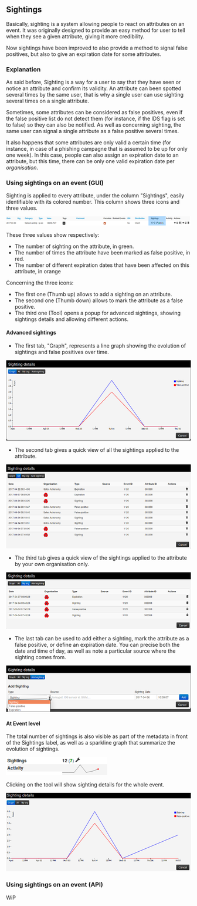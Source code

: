 <!-- toc -->

## Sightings

Basically, sighting is a system allowing people to react on attributes on an event. It was originally designed to provide an easy method for user to tell when they see a given attribute, giving it more credibility.

Now sightings have been improved to also provide a method to signal false positives, but also to give an expiration date for some attributes.

### Explanation

As said before, Sighting is a way for a user to say that they have seen or notice an attribute and confirm its validity. An attribute can been spotted several times by the same user, that is why a single user can use sighting several times on a single attribute.

Sometimes, some attributes can be considered as false positives, even if the false positive list do not detect them (for instance, if the IDS flag is set to false) so they can also be notified. As well as concerning sighting, the same user can signal a single attribute as a false positive several times.

It also happens that some attributes are only valid a certain time (for instance, in case of a phishing campagne that is assumed to be up for only one week). In this case, people can also assign an expiration date to an attribute, but this time, there can be only one valid expiration date per *organisation*.

### Using sightings on an event (GUI)

Sighting is applied to every attribute, under the column "Sightings", easily identifiable with its colored number. This column shows three icons and three values.

![attribute](./figures/attributesighting.png)

These three values show respectively:
- The number of sighting on the attribute, in green.
- The number of times the attribute have been marked as false positive, in red.
- The number of different expiration dates that have been affected on this attribute, in orange

Concerning the three icons:
- The first one (Thumb up) allows to add a sighting on an attribute.
- The second one (Thumb down) allows to mark the attribute as a false positive.
- The third one (Tool) opens a popup for advanced sightings, showing sightings details and allowing different actions.

#### Advanced sightings

- The first tab, "Graph", represents a line graph showing the evolution of sightings and false positives over time.

![sighting graph](./figures/sightinggraph.png)

- The second tab gives a quick view of all the sightings applied to the attribute.

![sighting all](./figures/sightingall.png)

- The third tab gives a quick view of the sightings applied to the attribute by your own organisation only.

![sighting my org](./figures/sightingmyorg.png)

- The last tab can be used to add either a sighting, mark the attribute as a false positive, or define an expiration date. You can precise both the date and time of day, as well as note a particular source where the sighting comes from.

![sighting add](./figures/sightingadd.png)

#### At Event level

The total number of sightings is also visible as part of the metadata in front of the Sightings label, as well as a sparkline graph that summarize the evolution of sightings.  

![sighting event](./figures/sightingevent.png)

Clicking on the tool will show sighting details for the whole event.

![sighting event popup](./figures/sightingeventpopup.png)

### Using sightings on an event (API)

WiP
